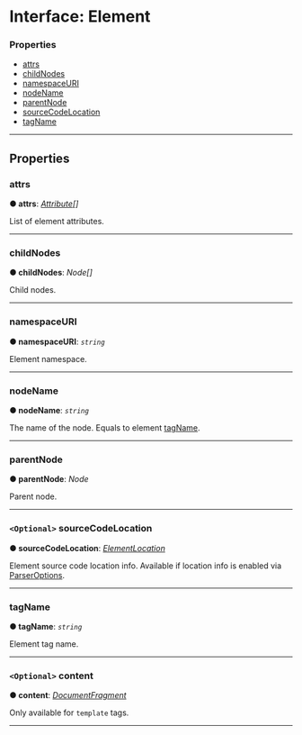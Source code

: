 # Interface: Element

### Properties

* [attrs](#attrs)
* [childNodes](#childnodes)
* [namespaceURI](#namespaceuri)
* [nodeName](#nodename)
* [parentNode](#parentnode)
* [sourceCodeLocation](#sourcecodelocation)
* [tagName](#tagname)

---

## Properties

<a id="attrs"></a>

###  attrs

**● attrs**: *[Attribute](attribute.md)[]*

List of element attributes.

___
<a id="childnodes"></a>

###  childNodes

**● childNodes**: *Node[]*

Child nodes.

___
<a id="namespaceuri"></a>

###  namespaceURI

**● namespaceURI**: *`string`*

Element namespace.

___
<a id="nodename"></a>

###  nodeName

**● nodeName**: *`string`*

The name of the node. Equals to element [tagName](#tagname).

___
<a id="parentnode"></a>

###  parentNode

**● parentNode**: *Node*

Parent node.

___
<a id="sourcecodelocation"></a>

### `<Optional>` sourceCodeLocation

**● sourceCodeLocation**: *[ElementLocation](../../source-code-location/element-location.md)*

Element source code location info. Available if location info is enabled via [ParserOptions](../../options/parser-options.md).

___
<a id="tagname"></a>

###  tagName

**● tagName**: *`string`*

Element tag name.

___

<a id="sourcecodelocation"></a>

### `<Optional>` content

**● content**: *[DocumentFragment](./document-fragment.md)*

Only available for `template` tags.

___
